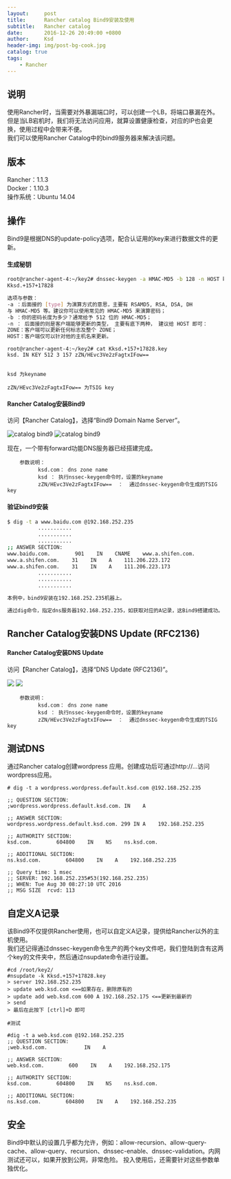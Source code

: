 ```yaml
---
layout:     post
title:      Rancher catalog Bind9安装及使用
subtitle:   Rancher catalog
date:       2016-12-26 20:49:00 +0800
author:     Ksd
header-img: img/post-bg-cook.jpg
catalog: true
tags:
    - Rancher
---
```


## 说明
使用Rancher时，当需要对外暴漏端口时，可以创建一个LB，将端口暴漏在外。但是当LB宕机时，我们将无法访问应用，就算设置健康检查，对应的IP也会更换，使用过程中会带来不便。  
我们可以使用Rancher Catalog中的bind9服务器来解决该问题。

## 版本
Rancher：1.1.3  
Docker：1.10.3  
操作系统：Ubuntu 14.04  

## 操作
Bind9是根据DNS的update-policy选项，配合认证用的key来进行数据文件的更新。

#### 生成秘钥

```bash
root@rancher-agent-4:~/key2# dnssec-keygen -a HMAC-MD5 -b 128 -n HOST ksd  
Kksd.+157+17828

选项与参数：  
-a ：后面接的 [type] 为演算方式的意思，主要有 RSAMD5, RSA, DSA, DH  
与 HMAC-MD5 等。建议你可以使用常见的 HMAC-MD5 来演算密码；  
-b ：你的密码长度为多少？通常给予 512 位的 HMAC-MD5；  
-n ： 后面接的则是客户端能够更新的类型， 主要有底下两种， 建议给 HOST 即可：  
ZONE：客户端可以更新任何标志及整个 ZONE；  
HOST：客户端仅可以针对他的主机名来更新。
```

```
root@rancher-agent-4:~/key2# cat Kksd.+157+17828.key  
ksd. IN KEY 512 3 157 zZN/HEvc3Ve2zFagtxIFow==    


ksd 为keyname

zZN/HEvc3Ve2zFagtxIFow== 为TSIG key
```

#### Rancher Catalog安装Bind9

访问【Rancher Catalog】，选择“Bind9 Domain Name Server”。

![catalog bind9](img/bind9/catalog-bind9.jpg)
![catalog bind9](img/bind9/catalog-detail.jpg)

现在，一个带有forward功能DNS服务器已经搭建完成。

```
    参数说明：
          ksd.com： dns zone name
          ksd ： 执行nssec-keygen命令时，设置的keyname
          zZN/HEvc3Ve2zFagtxIFow==  ：  通过dnssec-keygen命令生成的TSIG key

```

#### 验证bind9安装
```bash
$ dig -t a www.baidu.com @192.168.252.235
          ...........
          ...........
          ...........
;; ANSWER SECTION:
www.baidu.com.        901    IN    CNAME    www.a.shifen.com.
www.a.shifen.com.    31    IN    A    111.206.223.172
www.a.shifen.com.    31    IN    A    111.206.223.173
          ...........
          ...........
          ...........

本例中，bind9安装在192.168.252.235机器上。

通过dig命令，指定dns服务器192.168.252.235，如获取对应的A记录，这Bind9搭建成功。
```

## Rancher Catalog安装DNS Update (RFC2136)

#### Rancher Catalog安装DNS Update
访问【Rancher Catalog】，选择“DNS Update (RFC2136)”。

![](img/bind9/catalog-dns-update.jpg)
![](img/bind9/catalog-dns-update-detail.jpg)

```  
    参数说明：
          ksd.com： dns zone name
          ksd ： 执行nssec-keygen命令时，设置的keyname
          zZN/HEvc3Ve2zFagtxIFow==  ：  通过dnssec-keygen命令生成的TSIG key

```

## 测试DNS
通过Rancher catalog创建wordpress 应用。创建成功后可通过http://<service>.<stack>.<environment>.<hosted zone>访问wordpress应用。

```
# dig -t a wordpress.wordpress.default.ksd.com @192.168.252.235

;; QUESTION SECTION:  
;wordpress.wordpress.default.ksd.com. IN    A

;; ANSWER SECTION:  
wordpress.wordpress.default.ksd.com. 299 IN A    192.168.252.235

;; AUTHORITY SECTION:  
ksd.com.        604800    IN    NS    ns.ksd.com.

;; ADDITIONAL SECTION:  
ns.ksd.com.        604800    IN    A    192.168.252.235

;; Query time: 1 msec  
;; SERVER: 192.168.252.235#53(192.168.252.235)  
;; WHEN: Tue Aug 30 08:27:10 UTC 2016  
;; MSG SIZE  rcvd: 113

```

## 自定义A记录  

该Bind9不仅提供Rancher使用，也可以自定义A记录，提供给Rancher以外的主机使用。  
我们还记得通过dnssec-keygen命令生产的两个key文件吧，我们登陆到含有这两个key的文件夹中，然后通过nsupdate命令进行设置。  

```
#cd /root/key2/  
#nsupdate -k Kksd.+157+17828.key  
> server 192.168.252.235  
> update web.ksd.com <==如果存在，删除原有的  
> update add web.ksd.com 600 A 192.168.252.175 <==更新到最新的  
> send  
> 最后在此按下 [ctrl]+D 即可  

#测试  

#dig -t a web.ksd.com @192.168.252.235  
;; QUESTION SECTION:  
;web.ksd.com.            IN    A  

;; ANSWER SECTION:  
web.ksd.com.        600    IN    A    192.168.252.175  

;; AUTHORITY SECTION:  
ksd.com.        604800    IN    NS    ns.ksd.com.  

;; ADDITIONAL SECTION:  
ns.ksd.com.        604800    IN    A    192.168.252.235  

```

## 安全  

Bind9中默认的设置几乎都为允许，例如：allow-recursion、allow-query-cache、allow-query、recursion、dnssec-enable、dnssec-validation。内网测试还可以，如果开放到公网，非常危险。  投入使用后，还需要针对这些参数单独优化。
























